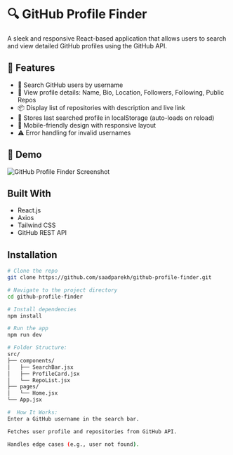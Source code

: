 # 🔍 GitHub Profile Finder

A sleek and responsive React-based application that allows users to search and view detailed GitHub profiles using the GitHub API.

## 🚀 Features

- 🔎 Search GitHub users by username  
- 👤 View profile details: Name, Bio, Location, Followers, Following, Public Repos  
- 📦 Display list of repositories with description and live link  
- 💾 Stores last searched profile in localStorage (auto-loads on reload)  
- 📱 Mobile-friendly design with responsive layout  
- ⚠️ Error handling for invalid usernames

## 📸 Demo

![GitHub Profile Finder Screenshot](https://your-screenshot-link-if-any.png)

##  Built With

- React.js
- Axios
- Tailwind CSS
- GitHub REST API

##  Installation

```bash
# Clone the repo
git clone https://github.com/saadparekh/github-profile-finder.git

# Navigate to the project directory
cd github-profile-finder

# Install dependencies
npm install

# Run the app
npm run dev

# Folder Structure:
src/
├── components/
│   ├── SearchBar.jsx
│   ├── ProfileCard.jsx
│   └── RepoList.jsx
├── pages/
│   └── Home.jsx
└── App.jsx

#  How It Works:
Enter a GitHub username in the search bar.

Fetches user profile and repositories from GitHub API.

Handles edge cases (e.g., user not found).

